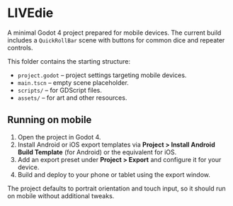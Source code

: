 # LIVEdie

A minimal Godot 4 project prepared for mobile devices. The current build
includes a `QuickRollBar` scene with buttons for common dice and repeater
controls.

This folder contains the starting structure:

- `project.godot` – project settings targeting mobile devices.
- `main.tscn` – empty scene placeholder.
- `scripts/` – for GDScript files.
- `assets/` – for art and other resources.

## Running on mobile

1. Open the project in Godot 4.
2. Install Android or iOS export templates via **Project > Install Android Build Template** (for Android) or the equivalent for iOS.
3. Add an export preset under **Project > Export** and configure it for your device.
4. Build and deploy to your phone or tablet using the export window.

The project defaults to portrait orientation and touch input, so it should run on mobile without additional tweaks.
